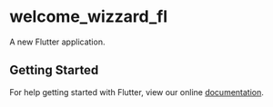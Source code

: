 # welcome_wizzard_fl

A new Flutter application.

## Getting Started

For help getting started with Flutter, view our online
[documentation](https://flutter.io/).
